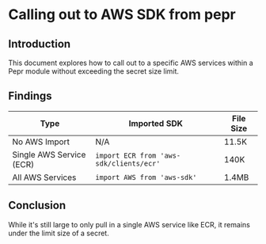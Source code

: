 # Calling out to AWS SDK from pepr

## Introduction
This document explores how to call out to a specific AWS services within a Pepr module without exceeding the secret size limit. 

## Findings

| Type             | Imported SDK                     | File Size  |
|------------------|----------------------------------|------------|
| No AWS Import    | N/A                              | 11.5K      |
| Single AWS Service (ECR) | `import ECR from 'aws-sdk/clients/ecr'` | 140K   |
| All AWS Services | `import AWS from 'aws-sdk'`     | 1.4MB      |

## Conclusion
While it's still large to only pull in a single AWS service like ECR, it remains under the limit size of a secret. 
